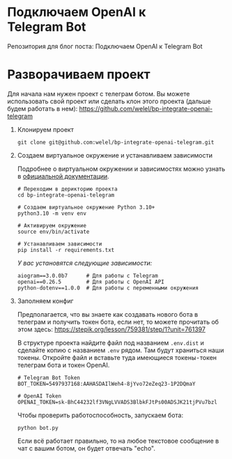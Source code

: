 # Подключаем OpenAI к Telegram Bot

Репозитория для блог поста: Подключаем OpenAI к Telegram Bot

# Разворачиваем проект

Для начала нам нужен проект с телеграм ботом. Вы можете использовать свой проект или сделать клон этого проекта (дальше будем работать в нем): https://github.com/welel/bp-integrate-openai-telegram

1. Клонируем проект

    ```
    git clone git@github.com:welel/bp-integrate-openai-telegram.git
    ```

2. Создаем виртуальное окружение и устанавливаем зависимости

    Подробнее о виртуальном окружении и зависимостях можно узнать в [официальной документации](https%3A%2F%2Fpackaging.python.org%2Fen%2Flatest%2Fguides%2Finstalling-using-pip-and-virtual-environments).

    ```
    # Переходим в дерикторию проекта
    cd bp-integrate-openai-telegram

    # Создаем виртуальное окружение Python 3.10+ 
    python3.10 -m venv env

    # Активируем окружение
    source env/bin/activate

    # Устанавливаем зависимости
    pip install -r requirements.txt
    ```

    *У вас установятся следующие зависимости:*

    ```
    aiogram==3.0.0b7      # Для работы с Telegram
    openai==0.26.5        # Для работы с OpenAI API
    python-dotenv==1.0.0  # Для работы с переменными окружения
    ```

3. Заполняем конфиг

    Предполагается, что вы знаете как создавать нового бота в телеграм и получить токен бота, если нет, то можете прочитать об этом здесь: https://stepik.org/lesson/759381/step/1?unit=761397
    
    В структуре проекта найдите файл под названием `.env.dist` и сделайте копию с названием `.env` рядом. Там будут храниться наши токены. Откройте файл и вставьте туда имеющиеся токены - токен телеграм бота и токен OpenAI.

    ```
    # Telegram Bot Token
    BOT_TOKEN=5497937168:AAHASDAIlWeh4-8jYvo72eZeq23-1P2DQmaY

    # OpenAI Token
    OPENAI_TOKEN=sk-BhC44232lf3VNgLVVADS3BlbkFJtPs00ADSJK21tjPVu7bzl
    ```

    Чтобы проверить работоспособность, запускаем бота:

    ```
    python bot.py
    ```
    
    Если всё работает правильно, то на любое текстовое сообщение в чат с вашим ботом, он будет отвечать "echo".
